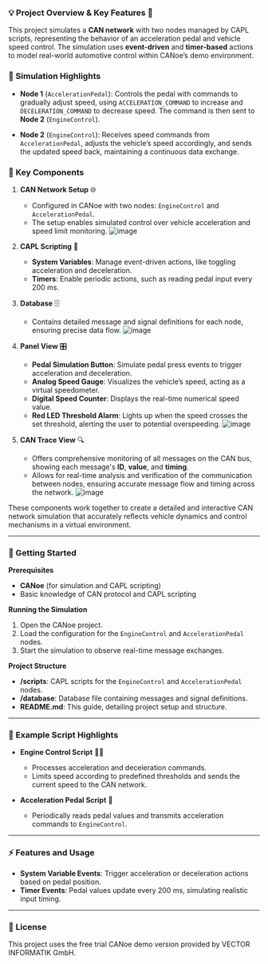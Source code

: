 ### 💡 Project Overview & Key Features 📖

This project simulates a **CAN network** with two nodes managed by CAPL scripts, representing the behavior of an acceleration pedal and vehicle speed control. The simulation uses **event-driven** and **timer-based** actions to model real-world automotive control within CANoe’s demo environment.

### 🌟 Simulation Highlights

- **Node 1** (`AccelerationPedal`): Controls the pedal with commands to gradually adjust speed, using `ACCELERATION_COMMAND` to increase and `DECELERATION_COMMAND` to decrease speed. The command is then sent to **Node 2** (`EngineControl`).
  
- **Node 2** (`EngineControl`): Receives speed commands from `AccelerationPedal`, adjusts the vehicle’s speed accordingly, and sends the updated speed back, maintaining a continuous data exchange.

### 🧩 Key Components

1. **CAN Network Setup** 🌐  
   - Configured in CANoe with two nodes: `EngineControl` and `AccelerationPedal`.
   - The setup enables simulated control over vehicle acceleration and speed limit monitoring.
![image](https://github.com/user-attachments/assets/e34cdcd1-59ad-4fa9-8af0-5ca336d7b790)

2. **CAPL Scripting** 📜  
   - **System Variables**: Manage event-driven actions, like toggling acceleration and deceleration.
   - **Timers**: Enable periodic actions, such as reading pedal input every 200 ms.

3. **Database** 🗄️  
   - Contains detailed message and signal definitions for each node, ensuring precise data flow.
![image](https://github.com/user-attachments/assets/3fb41ba1-0208-4130-80f1-d7843d5961ef)


4. **Panel View** 🎛️  
   - **Pedal Simulation Button**: Simulate pedal press events to trigger acceleration and deceleration.
   - **Analog Speed Gauge**: Visualizes the vehicle’s speed, acting as a virtual speedometer.
   - **Digital Speed Counter**: Displays the real-time numerical speed value.
   - **Red LED Threshold Alarm**: Lights up when the speed crosses the set threshold, alerting the user to potential overspeeding.
![image](https://github.com/user-attachments/assets/f19a128d-13f1-4daa-9b34-a1f19491da08)


5. **CAN Trace View** 🔍  
   - Offers comprehensive monitoring of all messages on the CAN bus, showing each message's **ID**, **value**, and **timing**.
   - Allows for real-time analysis and verification of the communication between nodes, ensuring accurate message flow and timing across the network.
![image](https://github.com/user-attachments/assets/81e8cf16-26a1-4b93-aacc-3272f0a5b250)


These components work together to create a detailed and interactive CAN network simulation that accurately reflects vehicle dynamics and control mechanisms in a virtual environment.

---

### 🚀 Getting Started

**Prerequisites**  
- **CANoe** (for simulation and CAPL scripting)
- Basic knowledge of CAN protocol and CAPL scripting

**Running the Simulation**  
1. Open the CANoe project.
2. Load the configuration for the `EngineControl` and `AccelerationPedal` nodes.
3. Start the simulation to observe real-time message exchanges.

**Project Structure**  
- **/scripts**: CAPL scripts for the `EngineControl` and `AccelerationPedal` nodes.
- **/database**: Database file containing messages and signal definitions.
- **README.md**: This guide, detailing project setup and structure.

---

### 📂 Example Script Highlights

- **Engine Control Script** 🛑🚀  
  - Processes acceleration and deceleration commands.
  - Limits speed according to predefined thresholds and sends the current speed to the CAN network.

- **Acceleration Pedal Script** 🦶  
  - Periodically reads pedal values and transmits acceleration commands to `EngineControl`.

---

### ⚡ Features and Usage

- **System Variable Events**: Trigger acceleration or deceleration actions based on pedal position.
- **Timer Events**: Pedal values update every 200 ms, simulating realistic input timing.

---

### 📜 License

This project uses the free trial CANoe demo version provided by VECTOR INFORMATIK GmbH.

